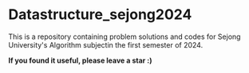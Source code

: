 # Datastructure_sejong2024

This is a repository containing problem solutions and codes for Sejong University's Algorithm subjectin the first semester of 2024.

**If you found it useful, please leave a star :)**

